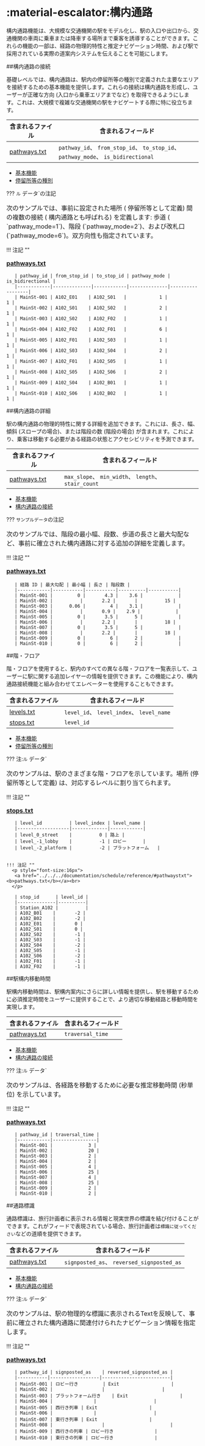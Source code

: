 # :material-escalator:構内通路

構内通路機能は、大規模な交通機関の駅をモデル化し、駅の入口や出口から、交通機関の車両に乗車または降車する場所まで乗客を誘導することができます。これらの機能の一部は、経路の物理的特性と推定ナビゲーション時間、および駅で採用されている実際の道案内システムを伝えることを可能にします。

##構内通路の接続

基礎レベルでは、構内通路は、駅内の停留所等の種別で定義された主要なエリアを接続するための基本機能を提供します。これらの接続は構内通路を形成し、ユーザーが正確な方向 (入口から乗車エリアまでなど) を取得できるようにします。これは、大規模で複雑な交通機関の駅をナビゲートする際に特に役立ちます。

| 含まれるファイル                      | 含まれるフィールド   |
|----------------------------------|-------------------|
|[pathways.txt](../../../documentation/schedule/reference/#pathwaystxt)| `pathway_id`、 `from_stop_id`、 `to_stop_id`、 `pathway_mode`、 `is_bidirectional` |**前提条件**:

- [基本機能](../ベース)
- [停留所等の種別](../base_add-ons/#location-types)

??? `ル` データ`の注記

   <p style="font-size:16px"> 
    次のサンプルでは、​​事前に設定された場所 ( 停留所等として定義) 間の複数の接続 ( 構内通路とも呼ばれる) を定義します: 歩道 ( `pathway_mode=1`)、階段 (`pathway_mode=2`)、および改札口 (`pathway_mode=6`)。双方向性も指定されています。
   </p> 
    !!! 注記 ""
      <p style="font-size:16px"> 
       <a href="../../../documentation/schedule/reference/#pathwaystxt"><b>pathways.txt</b></a><br> 
      </p> 

       | pathway_id | from_stop_id | to_stop_id | pathway_mode | is_bidirectional |
       |------------|--------------|------------|--------------|------------------|
       | MainSt-001 | A102_E01    | A102_S01   |            1 |                1 |
       | MainSt-002 | A102_S01    | A102_S02   |            2 |                1 |
       | MainSt-003 | A102_S02    | A102_F02   |            1 |                1 |
       | MainSt-004 | A102_F02    | A102_F01   |            6 |                1 |
       | MainSt-005 | A102_F01    | A102_S03   |            1 |                1 |
       | MainSt-006 | A102_S03    | A102_S04   |            2 |                1 |
       | MainSt-007 | A102_F01    | A102_S05   |            1 |                1 |
       | MainSt-008 | A102_S05    | A102_S06   |            2 |                1 |
       | MainSt-009 | A102_S04    | A102_B01   |            1 |                1 |
       | MainSt-010 | A102_S06    | A102_B02   |            1 |                1 |
       

##構内通路の詳細

駅の構内通路の物理的特性に関する詳細を追加できます。これには、長さ、幅、傾斜 (スロープの場合)、または階段の数 (階段の場合) が含まれます。これにより、乗客は移動する必要がある経路の状態とアクセシビリティを予測できます。

| 含まれるファイル                   | 含まれるフィールド   |
|----------------------------------|-------------------|
|[pathways.txt](../../../documentation/schedule/reference/#pathwaystxt)| `max_slope`、 `min_width`、 `length`、 `stair_count`|**前提条件**:

- [基本機能](../ベース)
- [構内通路の接続](#pathway-connections)

??? `サンプルデータ`の注記

   <p style="font-size:16px"> 
    次のサンプルでは、​​階段の最小幅、段数、歩道の長さと最大勾配など、事前に確立された構内通路に対する追加の詳細を定義します。
   </p> 
    !!! 注記 ""
      <p style="font-size:16px"> 
       <a href="../../../documentation/schedule/reference/#pathwaystxt"><b>pathways.txt</b></a><br> 
      </p> 

       | 経路 ID | 最大勾配 | 最小幅 | 長さ | 階段数 |
       |------------|-----------|-----------|----------|-----------|
       | MainSt-001 |         0 |       4.3 |    3.6 |             |
       | MainSt-002 |          |       2.2 |       |          15 |
       | MainSt-003 |      0.06 |         4 |    3.1 |             |
       | MainSt-004 |          |       0.9 |    2.9 |             |
       | MainSt-005 |         0 |       3.5 |      5 |             |
       | MainSt-006 |          |       2.2 |       |          18 |
       | MainSt-007 |         0 |       3.5 |      5 |             |
       | MainSt-008 |          |       2.2 |       |          18 |
       | MainSt-009 |         0 |         6 |      2 |             |
       | MainSt-010 |         0 |         6 |      2 |             |
       

##階・フロア

階・フロアを使用すると、駅内のすべての異なる階・フロアを一覧表示して、ユーザーに駅に関する追加レイヤーの情報を提供できます。この機能により、構内通路接続機能と組み合わせてエレベーターを使用することもできます。

|含まれるファイル                   | 含まれるフィールド   |
|----------------------------------|-------------------|
|[levels.txt](../../../documentation/schedule/reference/#levelstxt)| `level_id`、 `level_index`、 `level_name`|
|[stops.txt](../../../documentation/schedule/reference/#stopstxt)| `level_id`|**前提条件**:

- [基本機能](../ベース)
- [停留所等の種別](../base_add-ons/#location-types)

??? 注:`ル` データ`

   <p style="font-size:16px"> 
    次のサンプルは、駅のさまざまな階・フロアを示しています。場所 (停留所等として定義) は、対応するレベルに割り当てられます。
   </p> 
    !!! 注記 ""
      <p style="font-size:16px"> 
       <a href="../../../documentation/schedule/reference/#stopstxt"><b>stops.txt</b></a><br> 
      </p> 

       | level_id          | level_index | level_name |
       |-------------------|-------------|------------|
       | level_0_street    |          0 | 路上 |
       | level_-1_lobby    |          -1 | ロビー      |
       | level_-2_platform |          -2 | プラットフォーム   |


    !!! 注記 ""
      <p style="font-size:16px"> 
       <a href="../../../documentation/schedule/reference/#pathwaystxt"><b>pathways.txt</b></a><br> 
      </p> 

       | stop_id      | level_id |
       |--------------|----------|
       | Station_A102 |          |
       | A102_B01    |       -2 |
       | A102_B02    |       -2 |
       | A102_E01    |       0 |
       | A102_S01    |       0 |
       | A102_S02    |       -1 |
       | A102_S03    |       -1 |
       | A102_S04    |       -2 |
       | A102_S05    |       -1 |
       | A102_S06    |       -2 |
       | A102_F01    |       -1 |
       | A102_F02    |       -1 |
       

##駅構内移動時間

駅構内移動時間は、駅構内案内にさらに詳しい情報を提供し、駅を移動するために必須推定時間をユーザーに提供することで、より適切な移動経路と移動時間を実現します。

| 含まれるファイル                   | 含まれるフィールド   |
|----------------------------------|-----------------------------------|
|[pathways.txt](../../../documentation/schedule/reference/#pathwaystxt)| `traversal_time`|**前提条件**: 

- [基本機能](../ベース)
- [構内通路の接続](#pathway-connections)

??? 注:`ル` データ`

   <p style="font-size:16px"> 
    次のサンプルは、各経路を移動するために必要な推定移動時間 (秒単位) を示しています。
   </p> 
    !!! 注記 ""
      <p style="font-size:16px"> 
       <a href="../../../documentation/schedule/reference/#pathwaystxt"><b>pathways.txt</b></a><br> 
      </p> 

       | pathway_id | traversal_time |
       |------------|----------------|
       | MainSt-001 |             3 |
       | MainSt-002 |             20 |
       | MainSt-003 |             2 |
       | MainSt-004 |             2 |
       | MainSt-005 |             4 |
       | MainSt-006 |             25 |
       | MainSt-007 |             4 |
       | MainSt-008 |             25 |
       | MainSt-009 |             2 |
       | MainSt-010 |             2 |
       

##通路標識

通路標識は、旅行計画者に表示される情報と現実世界の標識を結び付けることができます。これがフィードで表現されている場合、旅行計画者は`標識に従ってください`などの道順を提供できます。

| 含まれるファイル                   | 含まれるフィールド   |
|----------------------------------|-----------------------------------|
|[pathways.txt](../../../documentation/schedule/reference/#pathwaystxt)| `signposted_as`、 `reversed_signposted_as`|**前提条件**:

- [基本機能](../ベース)
- [構内通路の接続](#pathway-connections)

??? 注:`ル` データ`

   <p style="font-size:16px"> 
    次のサンプルは、駅の物理的な標識に表示されるTextを反映して、事前に確立された構内通路に関連付けられたナビゲーション情報を指定します。
   </p> 
    !!! 注記 ""
      <p style="font-size:16px"> 
       <a href="../../../documentation/schedule/reference/#pathwaystxt"><b>pathways.txt</b></a><br> 
      </p> 

       | pathway_id | signposted_as    | reversed_signposted_as |
       |-----------|------------------|-------------------------|
       | MainSt-001 | ロビー行き         | Exit                   |
       | MainSt-002 |                  |                     |
       | MainSt-003 | プラットフォーム行き    | Exit                   |
       | MainSt-004 |               |                     |
       | MainSt-005 | 西行き列車 | Exit                   |
       | MainSt-006 |               |                     |
       | MainSt-007 | 東行き列車 | Exit                   |
       | MainSt-008 |                  |                        |
       | MainSt-009 | 西行きの列車 | ロビー行き               |
       | MainSt-010 | 東行きの列車 | ロビー行き               |
       
